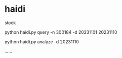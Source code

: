 # haidi
stock 

python haidi.py query -n 300184 -d 20231101 20231110

python haidi.py analyze -d 20231110

......
